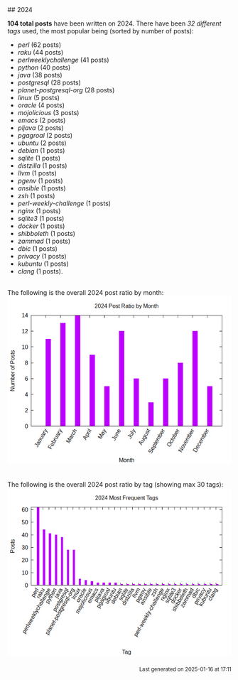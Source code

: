<a name="2024" />
## 2024 

**104 total posts** have been written on 2024.
There have been *32 different tags* used, the most
popular being (sorted by number of posts):
 
- *perl* (62 posts)  
- *raku* (44 posts)  
- *perlweeklychallenge* (41 posts)  
- *python* (40 posts)  
- *java* (38 posts)  
- *postgresql* (28 posts)  
- *planet-postgresql-org* (28 posts)  
- *linux* (5 posts)  
- *oracle* (4 posts)  
- *mojolicious* (3 posts)  
- *emacs* (2 posts)  
- *pljava* (2 posts)  
- *pgagroal* (2 posts)  
- *ubuntu* (2 posts)  
- *debian* (1 posts)  
- *sqlite* (1 posts)  
- *distzilla* (1 posts)  
- *llvm* (1 posts)  
- *pgenv* (1 posts)  
- *ansible* (1 posts)  
- *zsh* (1 posts)  
- *perl-weekly-challenge* (1 posts)  
- *nginx* (1 posts)  
- *sqlite3* (1 posts)  
- *docker* (1 posts)  
- *shibboleth* (1 posts)  
- *zammad* (1 posts)  
- *dbic* (1 posts)  
- *privacy* (1 posts)  
- *kubuntu* (1 posts)  
- *clang* (1 posts).<br/>
<br/>
The following is the overall 2024 post ratio by month:
<br/>
    <center>
      <img src="/images/stats/2024-months.png" alt="2024 post ratio per month" />
    </center>
<br/>

<br/>
The following is the overall 2024 post ratio by tag (showing max 30 tags):
<br/>
  <center>
    <img src="/images/stats/2024-tags.png" alt="2024 post ratio per tag" />
  </center>
<br/>

<div align="right">
<small>
Last generated on 2025-01-16 at 17:11
</small>
</div>

<br/>
